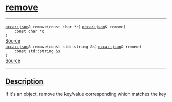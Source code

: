 
<h1 id="remove">
 <a href="#/api/json/remove" class="anchor">
   <span>remove</span>
  </a>
</h1>

<div class="signature">

<hr>

  <div class="definition-container">
    <div class="definition">
      <code class="desktop-only"><a href="#/api/json/">occa::json</a>&amp; remove(<span class="token keyword">const</span> <span class="token keyword">char</span> &#42;c)</code>
      <code class="mobile-only"><a href="#/api/json/">occa::json</a>&amp; remove(
    <span class="token keyword">const</span> <span class="token keyword">char</span> &#42;c
)</code>
      <div class="flex-spacing"></div>
      <a href="https://github.com/libocca/occa/blob/7d02eac1/include/occa/types/json.hpp#L808" target="_blank">Source</a>
    </div>
    
  </div>

  <div class="definition-container">
    <div class="definition">
      <code class="desktop-only"><a href="#/api/json/">occa::json</a>&amp; remove(<span class="token keyword">const</span> <span class="token keyword">std::string</span> &amp;s)</code>
      <code class="mobile-only"><a href="#/api/json/">occa::json</a>&amp; remove(
    <span class="token keyword">const</span> <span class="token keyword">std::string</span> &amp;s
)</code>
      <div class="flex-spacing"></div>
      <a href="https://github.com/libocca/occa/blob/7d02eac1/include/occa/types/json.hpp#L813" target="_blank">Source</a>
    </div>
    
  </div>

  <hr>
</div>


<h2 id="description">
 <a href="#/api/json/remove?id=description" class="anchor">
   <span>Description</span>
  </a>
</h2>

If it's an object, remove the key/value corresponding which matches the key
